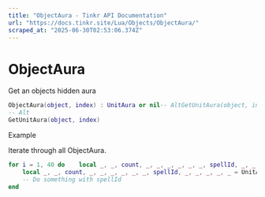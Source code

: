 ```yaml
---
title: "ObjectAura - Tinkr API Documentation"
url: "https://docs.tinkr.site/Lua/Objects/ObjectAura/"
scraped_at: "2025-06-30T02:53:06.374Z"
---
```


# ObjectAura

Get an objects hidden aura

```lua
ObjectAura(object, index) : UnitAura or nil-- AltGetUnitAura(object, index)ObjectAura(object, index) : UnitAura or nil
-- Alt
GetUnitAura(object, index)
```

Example

Iterate through all ObjectAura.

```lua
for i = 1, 40 do    local _, _, count, _, _, _, _, _, _, spellId, _, _, _, _, _ = UnitAura("player", i, "HELPFUL")    -- Do something with spellIdendfor i = 1, 40 do
    local _, _, count, _, _, _, _, _, _, spellId, _, _, _, _, _ = UnitAura("player", i, "HELPFUL")
    -- Do something with spellId
end
```